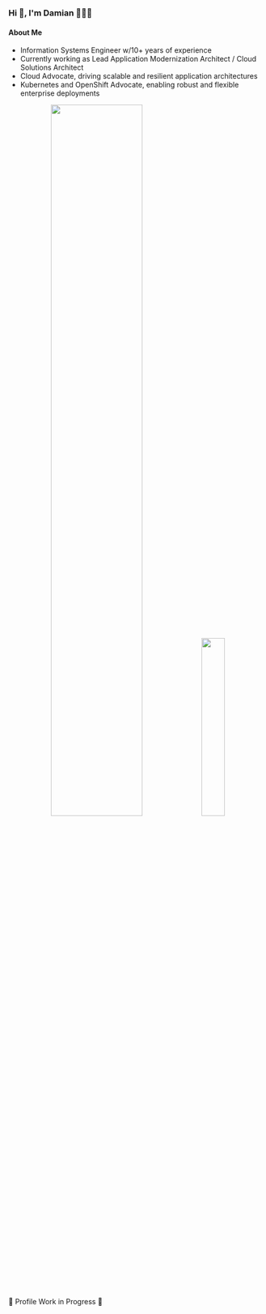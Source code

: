 ### Hi 👋, I'm Damian 👨🏻‍💻

#### About Me
- Information Systems Engineer w/10+ years of experience
- Currently working as Lead Application Modernization Architect / Cloud Solutions Architect
- Cloud Advocate, driving scalable and resilient application architectures
- Kubernetes and OpenShift Advocate, enabling robust and flexible enterprise deployments


<div align="center" width="640">
    <img width="60%" src="https://github-readme-stats.vercel.app/api?username=iago64&show_icons=true&locale=es&theme=dark#gh-dark-mode-only&show_icons=true&include_all_commits=true&count_private=true&theme=github_dark&layout=compact" />
    <img width="30%" src="https://github-readme-stats.vercel.app/api/top-langs/?username=iago64&theme=github_dark&layout=compact"/>
</div>


🚧 Profile Work in Progress 🚧

<!-- 
<img align='right' src="https://media.giphy.com/media/M9gbBd9nbDrOTu1Mqx/giphy.gif" width="230">

## Hi 👋, I'm Damian 
## Full Stack Developer :computer: & Gamer :video_game:


### <img src="https://media.giphy.com/media/VgCDAzcKvsR6OM0uWg/giphy.gif" width="50"> A little more about me...  

```javascript
const iago64 = {
    askMeAbout: ["web & app dev", "cloud solutions", "gaming"],
    technologies:{
        backend: ["Java", "C#", "NodeJS"],
        fronend: ["React", "Angular", "VueJs"],
        database: ["SQL Server", "Oracle", "mongo", "mySql"],
        devops: ["Openshift", , "Kubernetes", "Jenkins"]
    },
    architecture: ["microservices", "Single page applications", "solution design"],
}
```
--> 